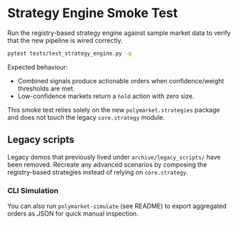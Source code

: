 ﻿# Strategy Engine Smoke Test

Run the registry-based strategy engine against sample market data to verify that the new pipeline is wired correctly.

```bash
pytest tests/test_strategy_engine.py -q
```

Expected behaviour:
- Combined signals produce actionable orders when confidence/weight thresholds are met.
- Low-confidence markets return a `hold` action with zero size.

This smoke test relies solely on the new `polymarket.strategies` package and does not touch the legacy `core.strategy` module.

## Legacy scripts

Legacy demos that previously lived under `archive/legacy_scripts/` have been removed. Recreate any advanced scenarios by composing the registry-based strategies instead of relying on `core.strategy`.


### CLI Simulation

You can also run `polymarket-simulate` (see README) to export aggregated orders as JSON for quick manual inspection.


